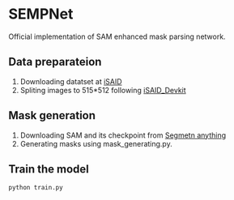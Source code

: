 # SEMPNet
Official implementation of SAM enhanced mask parsing network.

## Data preparateion
1. Downloading datatset at [iSAID](https://captain-whu.github.io/iSAID/dataset.html)
2. Spliting images to 515*512 following [iSAID_Devkit](https://github.com/CAPTAIN-WHU/iSAID_Devkit)

## Mask generation
1. Downloading SAM and its checkpoint from [Segmetn anything](https://github.com/facebookresearch/segment-anything)
2. Generating masks using mask_generating.py.

## Train the model
`python train.py`
